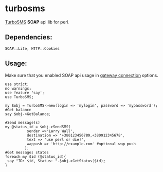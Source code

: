 # turbosms
[TurboSMS](https://turbosms.ua/) **SOAP** api lib for perl.
## Dependencies:
`SOAP::Lite, HTTP::Cookies`
## Usage:
Make sure that you enabled SOAP api usage in [gateway connection](https://turbosms.ua/route.html) options.
```
use strict;
no warnings;
use feature 'say';
use TurboSMS;

my $obj = TurboSMS->new(login => 'mylogin', password => 'mypassword');
#Get balance
say $obj->GetBalance;

#Send message(s)
my @status_id = $obj->SendSMS(
		  sender =>'Larry Wall',
		  destination => '+380123456789,+380912345678',
		  text => 'use perl or die!',
		  wappush => 'http://example.com' #optional wap push
	  	 );
#Get messages states
foreach my $id (@status_id){
 say "ID: $id, Status: ".$obj->GetStatus($id);
}
```

